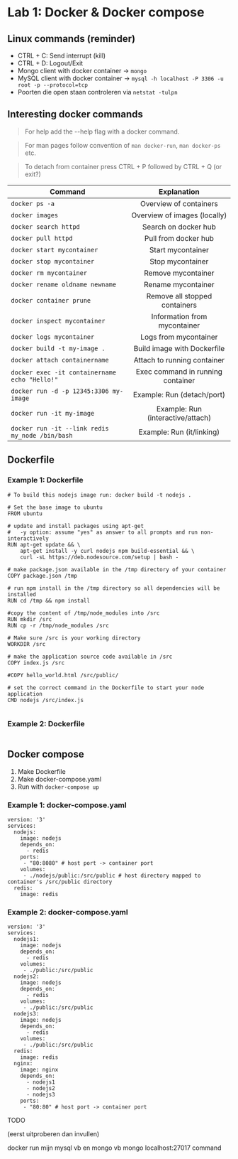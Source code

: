 # Lab 1: Docker & Docker compose

## Linux commands (reminder)

- CTRL + C: Send interrupt (kill)
- CTRL + D: Logout/Exit
- Mongo client with docker container -> ``mongo ``
- MySQL client with docker container -> ``mysql -h localhost -P 3306 -u root -p --protocol=tcp``
- Poorten die open staan controleren via ``netstat -tulpn``

## Interesting docker commands

> For help add the --help flag with a docker command.

> For man pages follow convention of ``man docker-run``, ``man docker-ps`` etc.

> To detach from container press CTRL + P followed by CTRL + Q (or exit?)

| Command                                         | Explanation                       |
| ----------------------------------------------- |:---------------------------------:|
| `docker ps -a`                                  | Overview of containers            |
| `docker images`                                 | Overview of images (locally)      |
| `docker search httpd`                           | Search on docker hub              |
| `docker pull httpd`                             | Pull from docker hub              |
| `docker start mycontainer`                      | Start mycontainer                 |
| `docker stop mycontainer`                       | Stop mycontainer                  |
| `docker rm mycontainer`                         | Remove mycontainer                |
| `docker rename oldname newname`                 | Rename mycontainer                |
| `docker container prune`                        | Remove all stopped containers     |
| `docker inspect mycontainer`                    | Information from mycontainer      |
| `docker logs mycontainer`                       | Logs from mycontainer             |
| `docker build -t my-image .`                    | Build image with Dockerfile       |
| `docker attach containername`                   | Attach to running container       |
| `docker exec -it containername echo "Hello!"`   | Exec command in running container |
| `docker run -d -p 12345:3306 my-image`          | Example: Run (detach/port)        |
| `docker run -it my-image`                       | Example: Run (interactive/attach) |
| `docker run -it --link redis my_node /bin/bash` | Example: Run (it/linking)         |

## Dockerfile

### Example 1: Dockerfile

```
# To build this nodejs image run: docker build -t nodejs .

# Set the base image to ubuntu
FROM ubuntu
 
# update and install packages using apt-get
#	-y option: assume "yes" as answer to all prompts and run non-interactively
RUN apt-get update && \ 
    apt-get install -y curl nodejs npm build-essential && \ 
    curl -sL https://deb.nodesource.com/setup | bash - 

# make package.json available in the /tmp directory of your container 
COPY package.json /tmp

# run npm install in the /tmp directory so all dependencies will be installed
RUN cd /tmp && npm install

#copy the content of /tmp/node_modules into /src
RUN mkdir /src
RUN cp -r /tmp/node_modules /src

# Make sure /src is your working directory
WORKDIR /src

# make the application source code available in /src
COPY index.js /src

#COPY hello_world.html /src/public/

# set the correct command in the Dockerfile to start your node application
CMD nodejs /src/index.js 


```

### Example 2: Dockerfile

```

```

## Docker compose

1. Make Dockerfile
2. Make docker-compose.yaml
3. Run with ``docker-compose up``

### Example 1: docker-compose.yaml

```
version: '3'
services:
  nodejs:
    image: nodejs 
    depends_on:
      - redis 
    ports:
     - "80:8080" # host port -> container port
    volumes:
     - ./nodejs/public:/src/public # host directory mapped to container's /src/public directory
  redis:
    image: redis

```

### Example 2: docker-compose.yaml

```
version: '3'
services:  
  nodejs1:
    image: nodejs 
    depends_on:
      - redis 
    volumes:
     - ./public:/src/public
  nodejs2:
    image: nodejs 
    depends_on:
      - redis 
    volumes:
     - ./public:/src/public
  nodejs3:
    image: nodejs 
    depends_on:
      - redis 
    volumes:
     - ./public:/src/public
  redis:
    image: redis
  nginx:
    image: nginx
    depends_on:
      - nodejs1
      - nodejs2 
      - nodejs3 
    ports:
     - "80:80" # host port -> container port

```


TODO

(eerst uitproberen dan invullen)

docker run mijn mysql vb en mongo vb
mongo localhost:27017 command

